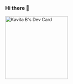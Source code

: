 ### Hi there 👋

<a href="https://app.daily.dev/codingowlsdev"><img src="https://api.daily.dev/devcards/e5c8f68daf4042e6b9722178feff829f.png?r=lnk" width="200" alt="Kavita B's Dev Card"/></a>
